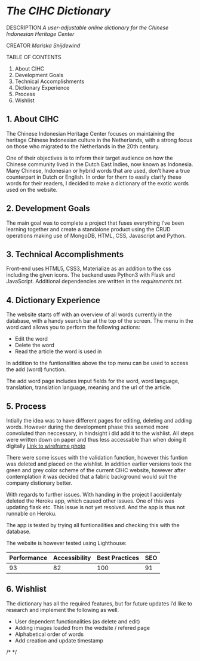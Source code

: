 # *The CIHC Dictionary*

DESCRIPTION
*A user-adjustable online dictionary for the Chinese Indonesian Heritage Center*

CREATOR
*Mariska Snijdewind*

TABLE OF CONTENTS
1. About CIHC
2. Development Goals
3. Technical Accomplishments
4. Dictionary Experience
5. Process
6. Wishlist

## 1. About CIHC

The Chinese Indonesian Heritage Center focuses on maintaining the heritage Chinese Indonesian culture in the Netherlands, with a strong focus on those who migrated to the Netherlands in the 20th century.

One of their objectives is to inform their target audience on how the Chinese community lived in the Dutch East Indies, now known as Indonesia. Many Chinese, Indonesian or hybrid words that are used, don’t have a true counterpart in Dutch or English. In order for them to easily clarify these words for their readers, I decided to make a dictionary of the exotic words used on the website.

## 2. Development Goals

The main goal was to complete a project that fuses everything I’ve been learning together and create a standalone product using the CRUD operations making use of MongoDB, HTML, CSS, Javascript and Python.

## 3. Technical Accomplishments
Front-end uses HTML5, CSS3, Materialize as an addition to the css including the given icons. The backend uses Python3 with Flask and JavaScript. Additional dependencies are written in the *requirements.txt*.

## 4. Dictionary Experience
The website starts off with an overview of all words currently in the database, with a handy search bar at the top of the screen. The menu in the word card allows you to perform the following actions:
* Edit the word
* Delete the word
* Read the article the word is used in

In addition to the funtionalities above the top menu can be used to access the add (word) function.

The add word page includes imput fields for the word, word language, translation, translation language, meaning and the url of the article.

## 5. Process

Intially the idea was to have different pages for editing, deleting and adding words. However during the development phase this seemed more convoluted than neccessary, in hindsight i did add it to the wishlist. All steps were written down on paper and thus less accessable than when doing it digitally [Link to wireframe photo](https://photos.app.goo.gl/kREX3ry4ZTXTuVox6)

There were some issues with the validation function, however this funtion was deleted and placed on the wishlist. In addition earlier versions took the green and grey color scheme of the current CIHC website, however after contemplation it was decided that a fabric background would suit the company distionary better.

With regards to further issues. With handing in the project I accidentaly deleted the Heroku app, which caused other issues. One of this was updating flask etc. This issue is not yet resolved. And the app is thus not runnable on Heroku.

The app is tested by trying all funtionailities and checking this with the database. 

The website is however tested using Lighthouse:

Performance | Accessibility | Best Practices | SEO 
-- | -- | -- | --
93 | 82 | 100 | 91

## 6. Wishlist
The dictionary has all the required features, but for future updates I’d like to research and implement the following as well.

* User dependent functionalities (as delete and edit)
* Adding images loaded from the wedsite / refered page
* Alphabetical order of words
* Add creation and update timestamp

/* */

